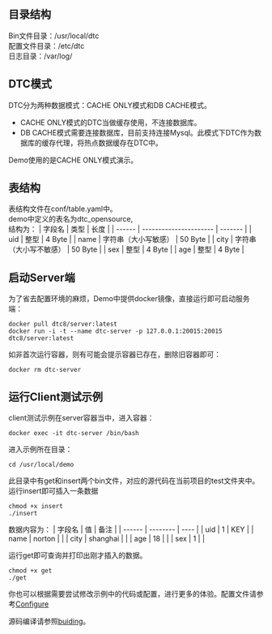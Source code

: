 ## 目录结构
Bin文件目录：/usr/local/dtc<br/>
配置文件目录：/etc/dtc<br/>
日志目录：/var/log/<br/>

## DTC模式

DTC分为两种数据模式：CACHE ONLY模式和DB CACHE模式。
- CACHE ONLY模式的DTC当做缓存使用，不连接数据库。
- DB CACHE模式需要连接数据库，目前支持连接Mysql。此模式下DTC作为数据库的缓存代理，将热点数据缓存在DTC中。
  
Demo使用的是CACHE ONLY模式演示。

## 表结构
表结构文件在conf/table.yaml中。<br/>
demo中定义的表名为dtc_opensource, <br/>
结构为：
| 字段名 | 类型                   | 长度    |
| ------ | ---------------------- | ------- |
| uid    | 整型                   | 4 Byte  |
| name   | 字符串（大小写敏感）   | 50 Byte |
| city   | 字符串（大小写不敏感） | 50 Byte |
| sex    | 整型                   | 4 Byte  |
| age    | 整型                   | 4 Byte  |

## 启动Server端
为了省去配置环境的麻烦，Demo中提供docker镜像，直接运行即可启动服务端：<br/>
  ```shell
  docker pull dtc8/server:latest
  docker run -i -t --name dtc-server -p 127.0.0.1:20015:20015 dtc8/server:latest
  ```
如非首次运行容器，则有可能会提示容器已存在，删除旧容器即可：
  ```shell
  docker rm dtc-server
  ```

## 运行Client测试示例
client测试示例在server容器当中，进入容器：
  ```shell
  docker exec -it dtc-server /bin/bash
  ```
进入示例所在目录：
  ```shell
  cd /usr/local/demo
  ```
此目录中有get和insert两个bin文件，对应的源代码在当前项目的test文件夹中。<br/>
运行insert即可插入一条数据
```shell
chmod +x insert
./insert
```
数据内容为：
| 字段名 | 值       | 备注 |
| ------ | -------- | ---- |
| uid    | 1        | KEY  |
| name   | norton   |      |
| city   | shanghai |      |
| age    | 18       |      |
| sex    | 1        |      |

运行get即可查询并打印出刚才插入的数据。
```shell
chmod +x get
./get
```
你也可以根据需要尝试修改示例中的代码或配置，进行更多的体验。配置文件请参考[Configure](./configure.md)

源码编译请参照[buiding](building.md)。